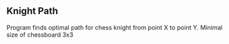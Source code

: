 Knight Path
--
Program finds optimal path for chess knight from point X to point Y.
Minimal size of chessboard 3x3
